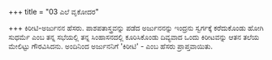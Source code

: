 +++
title = "03 ಎಲೆ ವೃಕೋದರ"

+++
ಕಿರೀಟಿ-ಅರ್ಜುನನ ಹೆಸರು. ಪಾಶಪತಾಸ್ತ್ರವನ್ನು ಪಡೆದ ಅರ್ಜುನನನ್ನು ಇಂದ್ರನು ಸ್ವರ್ಗಕ್ಕೆ ಕರೆದುಕೊಂಡು ಹೋಗಿ ಸುಧರ್ಮೆ ಎಂಬ ತನ್ನ ಸಭೆಯಲ್ಲಿ ತನ್ನ ಸಿಂಹಾಸನದಲ್ಲಿ ಕೂರಿಸಿಕೊಂಡು ದಿವ್ಯವಾದ ಒಂದು ಕಿರೀಟವನ್ನು ಆತನ ತಲೆಯ ಮೇಲಿಟ್ಟು ಗೌರವಿಸಿದನು. ಅಂದಿನಿಂದ ಅರ್ಜುನನಿಗೆ 'ಕಿರೀಟಿ' - ಎಂಬ ಹೆಸರು ಪ್ರಾಪ್ತವಾಯಿತು.